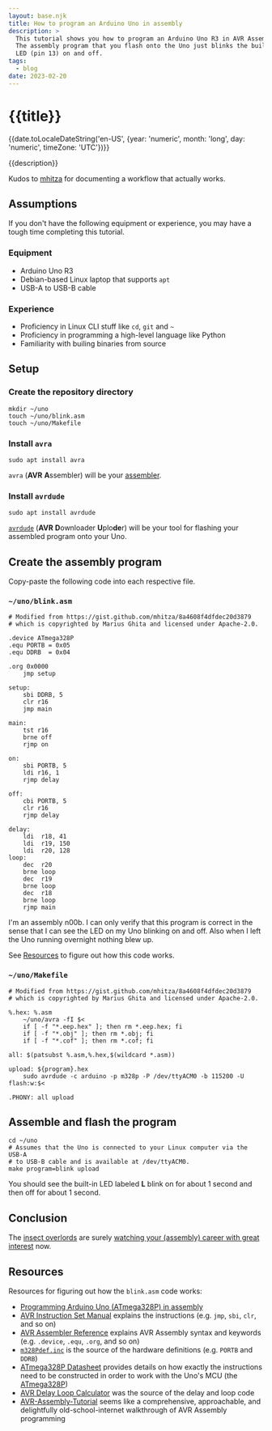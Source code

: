 ```yaml
---
layout: base.njk
title: How to program an Arduino Uno in assembly
description: >
  This tutorial shows you how to program an Arduino Uno R3 in AVR Assembly.
  The assembly program that you flash onto the Uno just blinks the built-in
  LED (pin 13) on and off.
tags:
  - blog
date: 2023-02-20
---
```


# {{title}}

{{date.toLocaleDateString('en-US',
    {year: 'numeric', month: 'long', day: 'numeric', timeZone: 'UTC'})}}

{{description}}

Kudos to [mhitza](https://gist.github.com/mhitza/8a4608f4dfdec20d3879) for
documenting a workflow that actually works.

## Assumptions

If you don't have the following equipment or experience, you may have
a tough time completing this tutorial.

### Equipment

* Arduino Uno R3
* Debian-based Linux laptop that supports `apt`
* USB-A to USB-B cable

### Experience

* Proficiency in Linux CLI stuff like `cd`, `git` and `~`
* Proficiency in programming a high-level language like Python
* Familiarity with builing binaries from source

## Setup

### Create the repository directory

```
mkdir ~/uno
touch ~/uno/blink.asm
touch ~/uno/Makefile
```

### Install `avra`

```
sudo apt install avra
```

[assembler]: https://en.wikipedia.org/wiki/Assembly_language#Assembler

`avra` (**AVR** **A**ssembler) will be your [assembler].

### Install `avrdude`

```
sudo apt install avrdude
```

[`avrdude`]: https://github.com/avrdudes/avrdude/

[`avrdude`] (**AVR** **D**ownloader **U**plo**de**r) will be your tool for
flashing your assembled program onto your Uno.

## Create the assembly program

Copy-paste the following code into each respective file.

### `~/uno/blink.asm`

```
# Modified from https://gist.github.com/mhitza/8a4608f4dfdec20d3879
# which is copyrighted by Marius Ghita and licensed under Apache-2.0.

.device ATmega328P
.equ PORTB = 0x05
.equ DDRB  = 0x04

.org 0x0000
    jmp setup

setup:
    sbi DDRB, 5
    clr r16
    jmp main

main:
    tst r16
    brne off
    rjmp on

on:
    sbi PORTB, 5
    ldi r16, 1
    rjmp delay

off:
    cbi PORTB, 5
    clr r16
    rjmp delay

delay:
    ldi  r18, 41
    ldi  r19, 150
    ldi  r20, 128
loop:
    dec  r20
    brne loop
    dec  r19
    brne loop
    dec  r18
    brne loop
    rjmp main
```

I'm an assembly n00b. I can only verify that this program is correct in the
sense that I can see the LED on my Uno blinking on and off. Also when I left
the Uno running overnight nothing blew up.

See [Resources](#resources) to figure out how this code works.

### `~/uno/Makefile`

```
# Modified from https://gist.github.com/mhitza/8a4608f4dfdec20d3879
# which is copyrighted by Marius Ghita and licensed under Apache-2.0.

%.hex: %.asm
	~/uno/avra -fI $<
	if [ -f "*.eep.hex" ]; then rm *.eep.hex; fi
	if [ -f "*.obj" ]; then rm *.obj; fi
	if [ -f "*.cof" ]; then rm *.cof; fi

all: $(patsubst %.asm,%.hex,$(wildcard *.asm))

upload: ${program}.hex
	sudo avrdude -c arduino -p m328p -P /dev/ttyACM0 -b 115200 -U flash:w:$<

.PHONY: all upload
```

## Assemble and flash the program

```
cd ~/uno
# Assumes that the Uno is connected to your Linux computer via the USB-A
# to USB-B cable and is available at /dev/ttyACM0.
make program=blink upload
```

You should see the built-in LED labeled **L** blink on for about 1 second
and then off for about 1 second.

## Conclusion

The [insect overlords](https://www.youtube.com/watch?v=8lcUHQYhPTE) are surely
[watching your (assembly) career with great interest](https://www.youtube.com/watch?v=67h8GyNgEmA)
now.

<h2 id="resources">Resources</h2>

Resources for figuring out how the `blink.asm` code works:

[Programming Arduino Uno (ATmega328P) in assembly]: https://gist.github.com/mhitza/8a4608f4dfdec20d3879
[AVR Instruction Set Manual]: https://ww1.microchip.com/downloads/en/devicedoc/atmel-0856-avr-instruction-set-manual.pdf
[AVR Assembler Reference]: https://ww1.microchip.com/downloads/en/DeviceDoc/40001917A.pdf
[`m328Pdef.inc`]: https://raw.githubusercontent.com/DarkSector/AVR/master/asm/include/m328Pdef.inc
[ATmega328P datasheet]: https://ww1.microchip.com/downloads/en/DeviceDoc/Atmel-7810-Automotive-Microcontrollers-ATmega328P_Datasheet.pdf
[ATmega328P]: https://en.wikipedia.org/wiki/ATmega328
[AVR Delay Loop Calculator]: http://darcy.rsgc.on.ca/ACES/TEI4M/AVRdelay.html
[AVR-Assembly-Tutorial]: http://www.avr-asm-tutorial.net/index.html

* [Programming Arduino Uno (ATmega328P) in assembly]
* [AVR Instruction Set Manual] explains the instructions (e.g. `jmp`, `sbi`,
  `clr`, and so on)
* [AVR Assembler Reference] explains AVR Assembly syntax and keywords (e.g.
  `.device`, `.equ`, `.org`, and so on)
* [`m328Pdef.inc`] is the source of the hardware definitions (e.g. `PORTB` and
  `DDRB`)
* [ATmega328P Datasheet] provides details on how exactly the instructions need
  to be constructed in order to work with the Uno's MCU (the [ATmega328P])
* [AVR Delay Loop Calculator] was the source of the delay and loop code
* [AVR-Assembly-Tutorial] seems like a comprehensive, approachable,
  and delightfully old-school-internet walkthrough of AVR Assembly programming
